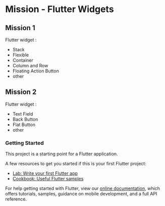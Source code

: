 # Mission - Flutter Widgets

## Mission 1
Flutter widget :
  - Stack
  - Flexible
  - Container
  - Column and Row
  - Floating Action Button
  - other

## Mission 2
Flutter widget :
  - Text Field
  - Back Button
  - Flat Button
  - other

### Getting Started

This project is a starting point for a Flutter application.

A few resources to get you started if this is your first Flutter project:

- [Lab: Write your first Flutter app](https://flutter.dev/docs/get-started/codelab)
- [Cookbook: Useful Flutter samples](https://flutter.dev/docs/cookbook)

For help getting started with Flutter, view our
[online documentation](https://flutter.dev/docs), which offers tutorials,
samples, guidance on mobile development, and a full API reference.
